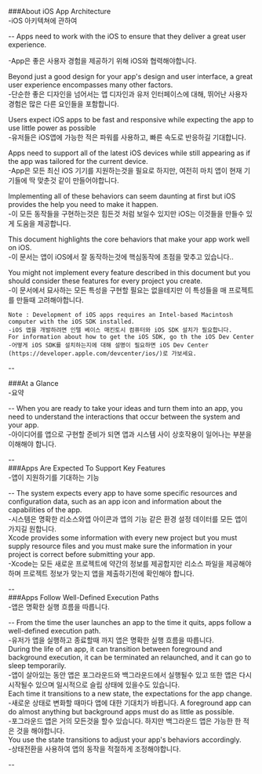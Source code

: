 ###About  iOS App Architecture  
-iOS 아키텍쳐에 관하여

--
Apps need to work with the iOS to ensure that they deliver a great user experience.

-App은 좋은 사용자 경험을 제공하기 위해 iOS와 협력해야합니다.

Beyond just a good design for your app's design and user interface, a great user experience encompasses many other factors.  
-단순한 좋은 디자인을 넘어서는 앱 디자인과 유저 인터페이스에 대해, 뛰어난 사용자 경험은 많은 다른 요인들을 포함합니다.  

Users expect iOS apps to be fast and responsive while expecting the app to use little power as possible  
-유저들은 iOS앱에 가능한 적은 파워를 사용하고, 빠른 속도로 반응하길 기대합니다.

Apps need to support all of the latest iOS devices while still appearing as if the app was tailored for the current device.  
-App은 모든 최신 iOS 기기를 지원하는것을 필요로 하지만, 여전히 마치 앱이 현재 기기들에 딱 맞춘것 같이 만들어야합니다.

Implementing all of these behaviors can seem daunting at first but iOS provides the help you need to make it happen.  
-이 모든 동작들을 구현하는것은 힘든것 처럼 보일수 있지만 iOS는 이것들을 만들수 있게 도움을 제공합니다.

This document highlights the core behaviors that make your app work well on iOS.  
-이 문서는 앱이 iOS에서 잘 동작하는것에 핵심동작에 초점을 맞추고 있습니다..

You might not implement every feature described in this document but you should consider these features for every project you create.  
-이 문서에서 묘사하는 모든 특성을 구현할 필요는 없을테지만 이 특성들을 매 프로젝트를 만들때 고려해야합니다.

````
Note : Development of iOS apps requires an Intel-based Macintosh computer with the iOS SDK installed. 
-iOS 앱을 개발하려면 인텔 베이스 매킨토시 컴퓨터와 iOS SDK 설치가 필요합니다. 
For information about how to get the iOS SDK, go th the iOS Dev Center
-어떻게 iOS SDK를 설치하는지에 대해 설명이 필요하면 iOS Dev Center (https://developer.apple.com/devcenter/ios/)로 가보세요. 
````
--

###At a Glance  
-요약

--
When you are ready to take your ideas and turn them into an app, you need to understand the interactions that occur between the system and your app.  
-아이디어를 앱으로 구현할 준비가 되면  앱과 시스템 사이 상호작용이 일어나는 부분을 이해해야 합니다.  

--  
###Apps Are Expected To Support Key Features  
-앱이 지원하기를 기대하는 기능 

--
The system expects every app to have some specific resources and configuration data, such as an app icon and information about the capabilities of the app.    
-시스템은 명확한 리소스와앱 아이콘과 앱의 기능 같은 환경 설정 데이터를 모든 앱이 가지길 원합니다.  
Xcode provides some information with every new project but you must supply resource files and you must make sure the information in your project is correct before submitting your app.  
-Xcode는 모든 새로운 프로젝트에 약간의 정보를 제공합지만 리소스 파일을 제공해야하며 프로젝트 정보가 맞는지 앱을 제출하기전에 확인해야 합니다.

--  
###Apps Follow Well-Defined Execution Paths  
-앱은 명확한 실행 흐름을 따릅니다.

--
From the time the user launches an app to the time it quits, apps follow a well-defined execution path.  
-유저가 앱을 실행하고 종료할때 까지 앱은 명확한 실행 흐름을 따릅니다.  
During the life of an app, it can transition between foreground and background execution, it can be terminated an relaunched, and it can go to sleep temporarily.  
-앱이 살아있는 동안 앱은 포그라운드와 백그라운드에서 실행될수 있고 또한 앱은 다시 시작될수 있으며 일시적으로 슬립 상태에 있을수도 있습니다.  
Each time it transitions to a new state, the expectations for the app change.  
-새로운 상태로 변화할 때마다 앱에 대한 기대치가 바뀝니다.
A foreground app can do almost anything but background apps must do as little as possible.    
-포그라운드 앱은 거의 모든것을 할수 있습니다. 하지만 백그라운드 앱은 가능한 한 적은 것을 해야합니다.  
You use the state transitions to adjust your app's behaviors accordingly.  
-상태전환을 사용하여 앱의 동작을 적절하게 조정해야합니다.

--


